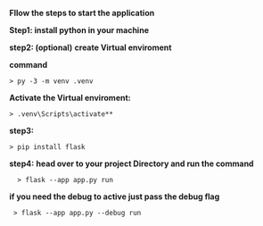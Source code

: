 **Fllow the steps to start the application**

 **Step1:
   install python in your machine**

 **step2: (optional)** 
**create Virtual enviroment**
    
**command**

    > py -3 -m venv .venv

**Activate the Virtual enviroment:**

    > .venv\Scripts\activate** 



 **step3:**

    > pip install flask

 **step4:**
    **head over to your project Directory and run the command**
      
      > flask --app app.py run 

**if you need the debug to active just pass the debug flag**

     > flask --app app.py --debug run




